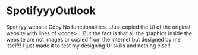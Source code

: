 # SpotifyyyOutlook
Spotifyy website Copy.No functionalities...Just copied the UI of the original website with lines of &lt;code>....But the fact is that all the graphics inside the website are not images or copied from the internet but designed by me itself!! I just made it to test my designing UI skills and nothing else!!
